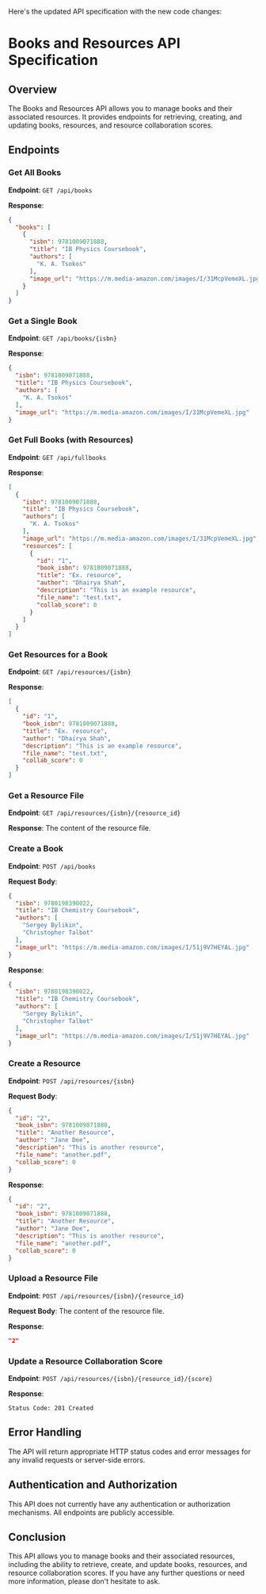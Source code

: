 Here's the updated API specification with the new code changes:

# Books and Resources API Specification

## Overview

The Books and Resources API allows you to manage books and their associated resources. It provides endpoints for retrieving, creating, and updating books, resources, and resource collaboration scores.

## Endpoints

### Get All Books

**Endpoint**: `GET /api/books`

**Response**:
```json
{
  "books": [
    {
      "isbn": 9781009071888,
      "title": "IB Physics Coursebook",
      "authors": [
        "K. A. Tsokos"
      ],
      "image_url": "https://m.media-amazon.com/images/I/31McpVemeXL.jpg"
    }
  ]
}
```

### Get a Single Book

**Endpoint**: `GET /api/books/{isbn}`

**Response**:
```json
{
  "isbn": 9781009071888,
  "title": "IB Physics Coursebook",
  "authors": [
    "K. A. Tsokos"
  ],
  "image_url": "https://m.media-amazon.com/images/I/31McpVemeXL.jpg"
}
```

### Get Full Books (with Resources)

**Endpoint**: `GET /api/fullbooks`

**Response**:
```json
[
  {
    "isbn": 9781009071888,
    "title": "IB Physics Coursebook",
    "authors": [
      "K. A. Tsokos"
    ],
    "image_url": "https://m.media-amazon.com/images/I/31McpVemeXL.jpg",
    "resources": [
      {
        "id": "1",
        "book_isbn": 9781009071888,
        "title": "Ex. resource",
        "author": "Dhairya Shah",
        "description": "This is an example resource",
        "file_name": "test.txt",
        "collab_score": 0
      }
    ]
  }
]
```

### Get Resources for a Book

**Endpoint**: `GET /api/resources/{isbn}`

**Response**:
```json
[
  {
    "id": "1",
    "book_isbn": 9781009071888,
    "title": "Ex. resource",
    "author": "Dhairya Shah",
    "description": "This is an example resource",
    "file_name": "test.txt",
    "collab_score": 0
  }
]
```

### Get a Resource File

**Endpoint**: `GET /api/resources/{isbn}/{resource_id}`

**Response**: The content of the resource file.

### Create a Book

**Endpoint**: `POST /api/books`

**Request Body**:
```json
{
  "isbn": 9780198390022,
  "title": "IB Chemistry Coursebook",
  "authors": [
    "Sergey Bylikin",
    "Christopher Talbot"
  ],
  "image_url": "https://m.media-amazon.com/images/I/51j9V7HEYAL.jpg"
}
```

**Response**:
```json
{
  "isbn": 9780198390022,
  "title": "IB Chemistry Coursebook",
  "authors": [
    "Sergey Bylikin",
    "Christopher Talbot"
  ],
  "image_url": "https://m.media-amazon.com/images/I/51j9V7HEYAL.jpg"
}
```

### Create a Resource

**Endpoint**: `POST /api/resources/{isbn}`

**Request Body**:
```json
{
  "id": "2",
  "book_isbn": 9781009071888,
  "title": "Another Resource",
  "author": "Jane Doe",
  "description": "This is another resource",
  "file_name": "another.pdf",
  "collab_score": 0
}
```

**Response**:
```json
{
  "id": "2",
  "book_isbn": 9781009071888,
  "title": "Another Resource",
  "author": "Jane Doe",
  "description": "This is another resource",
  "file_name": "another.pdf",
  "collab_score": 0
}
```

### Upload a Resource File

**Endpoint**: `POST /api/resources/{isbn}/{resource_id}`

**Request Body**: The content of the resource file.

**Response**:
```json
"2"
```

### Update a Resource Collaboration Score

**Endpoint**: `POST /api/resources/{isbn}/{resource_id}/{score}`

**Response**:
```
Status Code: 201 Created
```

## Error Handling

The API will return appropriate HTTP status codes and error messages for any invalid requests or server-side errors.

## Authentication and Authorization

This API does not currently have any authentication or authorization mechanisms. All endpoints are publicly accessible.

## Conclusion

This API allows you to manage books and their associated resources, including the ability to retrieve, create, and update books, resources, and resource collaboration scores. If you have any further questions or need more information, please don't hesitate to ask.
